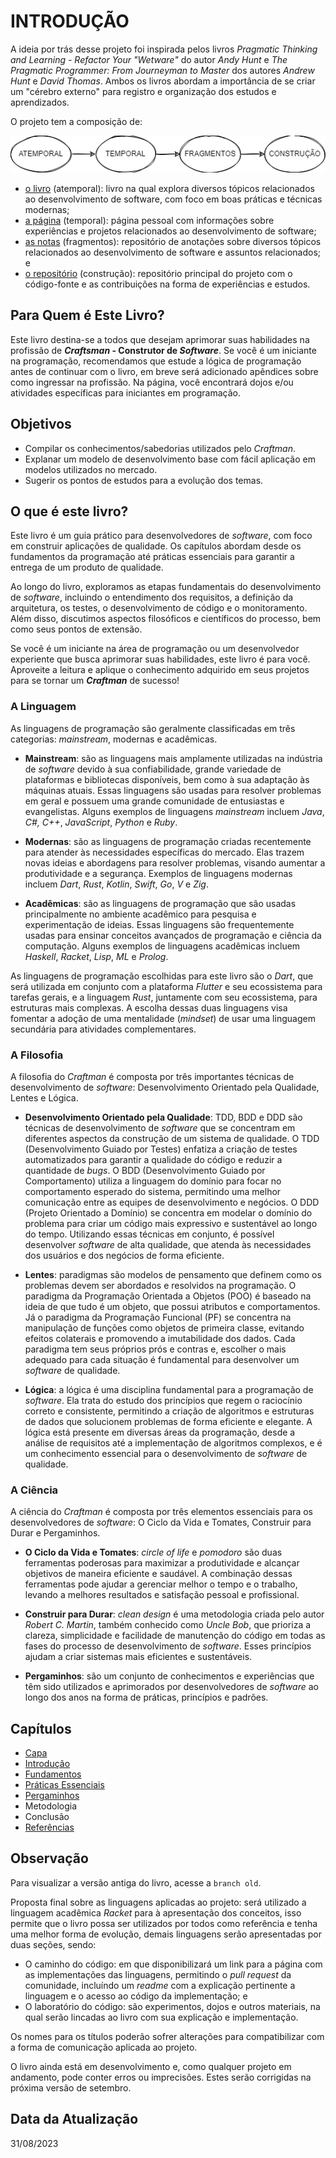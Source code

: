 # INTRODUÇÃO

A ideia por trás desse projeto foi inspirada pelos livros _Pragmatic Thinking and Learning - Refactor Your "Wetware"_ do autor _Andy Hunt_ e _The Pragmatic Programmer: From Journeyman to Master_ dos autores _Andrew Hunt_ e _David Thomas_. Ambos os livros abordam a importância de se criar um "cérebro externo" para registro e organização dos estudos e aprendizados.

O projeto tem a composição de:

![Composição do Projeto](./assets/introduction-project-composition.png 'Composição do Projeto')

- [o livro](https://github.com/mdssjc/mds/ 'o livro') (atemporal): livro na qual explora diversos tópicos relacionados ao desenvolvimento de software, com foco em boas práticas e técnicas modernas;
- [a página](https://marcelo-mds.dev/ 'a página') (temporal): página pessoal com informações sobre experiências e projetos relacionados ao desenvolvimento de software;
- [as notas](https://github.com/mdssjc/mds-notes/ 'as notas') (fragmentos): repositório de anotações sobre diversos tópicos relacionados ao desenvolvimento de software e assuntos relacionados; e
- [o repositório](https://github.com/mdssjc/ 'o repositório') (construção): repositório principal do projeto com o código-fonte e as contribuições na forma de experiências e estudos.

## Para Quem é Este Livro?

Este livro destina-se a todos que desejam aprimorar suas habilidades na profissão de **_Craftsman_ - Construtor de _Software_**. Se você é um iniciante na programação, recomendamos que estude a lógica de programação antes de continuar com o livro, em breve será adicionado apêndices sobre como ingressar na profissão. Na página, você encontrará dojos e/ou atividades específicas para iniciantes em programação.

## Objetivos

- Compilar os conhecimentos/sabedorias utilizados pelo _Craftman_.
- Explanar um modelo de desenvolvimento base com fácil aplicação em modelos utilizados no mercado.
- Sugerir os pontos de estudos para a evolução dos temas.

## O que é este livro?

Este livro é um guia prático para desenvolvedores de _software_, com foco em construir aplicações de qualidade. Os capítulos abordam desde os fundamentos da programação até práticas essenciais para garantir a entrega de um produto de qualidade.

Ao longo do livro, exploramos as etapas fundamentais do desenvolvimento de _software_, incluindo o entendimento dos requisitos, a definição da arquitetura, os testes, o desenvolvimento de código e o monitoramento. Além disso, discutimos aspectos filosóficos e científicos do processo, bem como seus pontos de extensão.

Se você é um iniciante na área de programação ou um desenvolvedor experiente que busca aprimorar suas habilidades, este livro é para você. Aproveite a leitura e aplique o conhecimento adquirido em seus projetos para se tornar um **_Craftman_** de sucesso!

### A Linguagem

As linguagens de programação são geralmente classificadas em três categorias: _mainstream_, modernas e acadêmicas.

- **Mainstream**: são as linguagens mais amplamente utilizadas na indústria de _software_ devido à sua confiabilidade, grande variedade de plataformas e bibliotecas disponíveis, bem como à sua adaptação às máquinas atuais. Essas linguagens são usadas para resolver problemas em geral e possuem uma grande comunidade de entusiastas e evangelistas. Alguns exemplos de linguagens _mainstream_ incluem _Java_, _C#,_ _C++_, _JavaScript_, _Python_ e _Ruby_.

- **Modernas**: são as linguagens de programação criadas recentemente para atender às necessidades específicas do mercado. Elas trazem novas ideias e abordagens para resolver problemas, visando aumentar a produtividade e a segurança. Exemplos de linguagens modernas incluem _Dart_, _Rust_, _Kotlin_, _Swift_, _Go_, _V_ e _Zig_.

- **Acadêmicas**: são as linguagens de programação que são usadas principalmente no ambiente acadêmico para pesquisa e experimentação de ideias. Essas linguagens são frequentemente usadas para ensinar conceitos avançados de programação e ciência da computação. Alguns exemplos de linguagens acadêmicas incluem _Haskell_, _Racket_, _Lisp_, _ML_ e _Prolog_.

As linguagens de programação escolhidas para este livro são o _Dart_, que será utilizada em conjunto com a plataforma _Flutter_ e seu ecossistema para tarefas gerais, e a linguagem _Rust_, juntamente com seu ecossistema, para estruturas mais complexas. A escolha dessas duas linguagens visa fomentar a adoção de uma mentalidade (_mindset_) de usar uma linguagem secundária para atividades complementares.

### A Filosofia

A filosofia do _Craftman_ é composta por três importantes técnicas de desenvolvimento de _software_: Desenvolvimento Orientado pela Qualidade, Lentes e Lógica.

- **Desenvolvimento Orientado pela Qualidade**: TDD, BDD e DDD são técnicas de desenvolvimento de _software_ que se concentram em diferentes aspectos da construção de um sistema de qualidade. O TDD (Desenvolvimento Guiado por Testes) enfatiza a criação de testes automatizados para garantir a qualidade do código e reduzir a quantidade de _bugs_. O BDD (Desenvolvimento Guiado por Comportamento) utiliza a linguagem do domínio para focar no comportamento esperado do sistema, permitindo uma melhor comunicação entre as equipes de desenvolvimento e negócios. O DDD (Projeto Orientado a Domínio) se concentra em modelar o domínio do problema para criar um código mais expressivo e sustentável ao longo do tempo. Utilizando essas técnicas em conjunto, é possível desenvolver _software_ de alta qualidade, que atenda às necessidades dos usuários e dos negócios de forma eficiente.

- **Lentes**: paradigmas são modelos de pensamento que definem como os problemas devem ser abordados e resolvidos na programação. O paradigma da Programação Orientada a Objetos (POO) é baseado na ideia de que tudo é um objeto, que possui atributos e comportamentos. Já o paradigma da Programação Funcional (PF) se concentra na manipulação de funções como objetos de primeira classe, evitando efeitos colaterais e promovendo a imutabilidade dos dados. Cada paradigma tem seus próprios prós e contras e, escolher o mais adequado para cada situação é fundamental para desenvolver um _software_ de qualidade.

- **Lógica**: a lógica é uma disciplina fundamental para a programação de _software_. Ela trata do estudo dos princípios que regem o raciocínio correto e consistente, permitindo a criação de algoritmos e estruturas de dados que solucionem problemas de forma eficiente e elegante. A lógica está presente em diversas áreas da programação, desde a análise de requisitos até a implementação de algoritmos complexos, e é um conhecimento essencial para o desenvolvimento de _software_ de qualidade.

### A Ciência

A ciência do _Craftman_ é composta por três elementos essenciais para os desenvolvedores de _software_: O Ciclo da Vida e Tomates, Construir para Durar e Pergaminhos.

- **O Ciclo da Vida e Tomates**: _circle of life_ e _pomodoro_ são duas ferramentas poderosas para maximizar a produtividade e alcançar objetivos de maneira eficiente e saudável. A combinação dessas ferramentas pode ajudar a gerenciar melhor o tempo e o trabalho, levando a melhores resultados e satisfação pessoal e profissional.

- **Construir para Durar**: _clean design_ é uma metodologia criada pelo autor _Robert C. Martin_, também conhecido como _Uncle Bob_, que prioriza a clareza, simplicidade e facilidade de manutenção do código em todas as fases do processo de desenvolvimento de _software_. Esses princípios ajudam a criar sistemas mais eficientes e sustentáveis.

- **Pergaminhos**: são um conjunto de conhecimentos e experiências que têm sido utilizados e aprimorados por desenvolvedores de _software_ ao longo dos anos na forma de práticas, princípios e padrões.

## Capítulos

- [Capa](cover.md 'Capa')
- [Introdução](readme.md 'Introdução')
- [Fundamentos](foundations/readme.md 'Fundamentos')
- [Práticas Essenciais](essential-practices/readme.md 'Práticas Essenciais')
- [Pergaminhos](scrolls/readme.md 'Pergaminhos')
- Metodologia
- Conclusão
- [Referências](references.md 'Referências')

## Observação

Para visualizar a versão antiga do livro, acesse a `branch old`.

Proposta final sobre as linguagens aplicadas ao projeto: será utilizado a linguagem acadêmica _Racket_ para à apresentação dos conceitos, isso permite que o livro possa ser utilizados por todos como referência e tenha uma melhor forma de evolução, demais linguagens serão apresentadas por duas seções, sendo:

- O caminho do código: em que disponibilizará um link para a página com as implementações das linguagens, permitindo o _pull request_ da comunidade, incluíndo um _readme_ com a explicação pertinente a linguagem e o acesso ao código da implementação; e
- O laboratório do código: são experimentos, dojos e outros materiais, na qual serão lincadas ao livro com sua explicação e implementação.

Os nomes para os títulos poderão sofrer alterações para compatibilizar com a forma de comunicação aplicada ao projeto.

O livro ainda está em desenvolvimento e, como qualquer projeto em andamento, pode conter erros ou imprecisões. Estes serão corrigidas na próxima versão de setembro.

## Data da Atualização

31/08/2023
